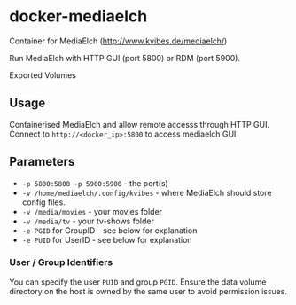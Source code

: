 # docker-mediaelch

Container for MediaElch (http://www.kvibes.de/mediaelch/)

Run MediaElch with HTTP GUI (port 5800) or RDM (port 5900).

Exported Volumes 

## Usage
Containerised MediaElch and allow remote accesss through HTTP GUI. Connect to `http://<docker_ip>:5800` to access mediaelch GUI

## Parameters
* `-p 5800:5800 -p 5900:5900` - the port(s)
* `-v /home/mediaelch/.config/kvibes` - where MediaElch should store config files.
* `-v /media/movies` - your movies folder
* `-v /media/tv` - your tv-shows folder
* `-e PGID` for GroupID - see below for explanation
* `-e PUID` for UserID - see below for explanation

### User / Group Identifiers
You can specify the user `PUID` and group `PGID`. Ensure the data volume directory on the host is owned by the same user to avoid permission issues.
